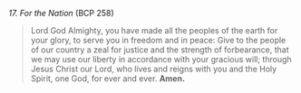 _17. For the Nation_ (BCP 258)
> Lord God Almighty, you have made all the peoples of the earth for your glory, to serve you in freedom and in peace: Give to the people of our country a zeal for justice and the strength of forbearance, that we may use our liberty in accordance with your gracious will; through Jesus Christ our Lord, who lives and reigns with you and the Holy Spirit, one God, for ever and ever. **Amen.**
